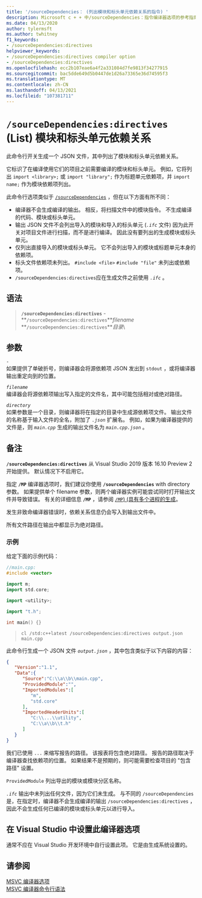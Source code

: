 ```yaml
---
title: '/sourceDependencies： (列出模块和标头单元依赖关系的指令) '
description: Microsoft c + + 中/sourceDependencies：指令编译器选项的参考指南。
ms.date: 04/13/2020
author: tylermsft
ms.author: twhitney
f1_keywords:
- /sourceDependencies:directives
helpviewer_keywords:
- /sourceDependencies:directives compiler option
- /sourceDependencies:directives
ms.openlocfilehash: ecc2b107eae6a4f2a331084d7fe9813f34277915
ms.sourcegitcommit: bac5dde649d5b0447de1d26a73365e36d74595f3
ms.translationtype: MT
ms.contentlocale: zh-CN
ms.lasthandoff: 04/13/2021
ms.locfileid: "107381711"
---
```

# <a name="sourcedependenciesdirectives-list-module-and-header-unit-dependencies"></a>`/sourceDependencies:directives` (List) 模块和标头单元依赖关系

此命令行开关生成一个 JSON 文件，其中列出了模块和标头单元依赖关系。

它标识了在编译使用它们的项目之前需要编译的模块和标头单元。 例如，它将列出 `import <library>;` 或 `import "library";` 作为标题单元依赖项，并 `import name;` 作为模块依赖项列出。

此命令行选项类似于 [`/sourceDependencies`](sourcedependencies.md) ，但在以下方面有所不同：

- 编译器不会生成编译的输出。 相反，将扫描文件中的模块指令。 不生成编译的代码、模块或标头单元。
- 输出 JSON 文件不会列出导入的模块和导入的标头单元 (*`.ifc`* 文件) 因为此开关对项目文件进行扫描，而不是进行编译。 因此没有要列出的生成模块或标头单元。
- 仅列出直接导入的模块或标头单元。 它不会列出导入的模块或标题单元本身的依赖项。
- 标头文件依赖项未列出。 `#include <file>` `#include "file"` 未列出或依赖项。
- `/sourceDependencies:directives`应在生成文件之前使用 *`.ifc`* 。

## <a name="syntax"></a>语法

> **`/sourceDependencies:directives`** -\
> **`/sourceDependencies:directives`***filename*\
> **`/sourceDependencies:directives`***目录*\

## <a name="arguments"></a>参数

*`-`*\
如果提供了单破折号，则编译器会将源依赖项 JSON 发出到 `stdout` ，或将编译器输出重定向到的位置。

*`filename`*\
编译器会将源依赖项输出写入指定的文件名，其中可能包括相对或绝对路径。

*`directory`*\
如果参数是一个目录，则编译器将在指定的目录中生成源依赖项文件。 输出文件的名称基于输入文件的全名，附加了 *`.json`* 扩展名。 例如，如果为编译器提供的文件是，则 *`main.cpp`* 生成的输出文件名为 *`main.cpp.json`* 。

## <a name="remarks"></a>备注

**`/sourceDependencies:directives`** 从 Visual Studio 2019 版本 16.10 Preview 2 开始提供。 默认情况下不启用它。

指定 **`/MP`** 编译器选项时，我们建议你使用 **`/sourceDependencies`** with directory 参数。 如果提供单个 filename 参数，则两个编译器实例可能尝试同时打开输出文件并导致错误。 有关的详细信息 **`/MP`** ，请参阅 [ `/MP`)  (具有多个进程的生成](mp-build-with-multiple-processes.md)。

发生非致命编译器错误时，依赖关系信息仍会写入到输出文件中。

所有文件路径在输出中都显示为绝对路径。

### <a name="examples"></a>示例

给定下面的示例代码：

```cpp
//main.cpp:
#include <vector>

import m;
import std.core;

import <utility>;

import "t.h";

int main() {}
```

> `cl /std:c++latest /sourceDependencies:directives output.json main.cpp`

此命令行生成一个 JSON 文件 *`output.json`* ，其中包含类似于以下内容的内容：

```JSON
{
   "Version":"1.1",
   "Data":{
      "Source":"C:\\a\\b\\main.cpp",
      "ProvidedModule":"",
      "ImportedModules":[
         "m",
         "std.core"
      ],
      "ImportedHeaderUnits":[
         "C:\\...\\utility",
         "C:\\a\\b\\t.h"
      ]
   }
}
```

我们已使用 `...` 来缩写报告的路径。 该报表将包含绝对路径。 报告的路径取决于编译器查找依赖项的位置。 如果结果不是预期的，则可能需要检查项目的 "包含路径" 设置。

`ProvidedModule` 列出导出的模块或模块分区名称。

*`.ifc`* 输出中未列出任何文件，因为它们未生成。 与不同的 `/sourceDependencies` 是，在指定时，编译器不会生成编译的输出 `/sourceDependencies:directives` ，因此不会生成任何已编译的模块或标头单元以进行导入。

## <a name="to-set-this-compiler-option-in-visual-studio"></a>在 Visual Studio 中设置此编译器选项

通常不应在 Visual Studio 开发环境中自行设置此项。 它是由生成系统设置的。

## <a name="see-also"></a>请参阅

[MSVC 编译器选项](compiler-options.md)\
[MSVC 编译器命令行语法](compiler-command-line-syntax.md)